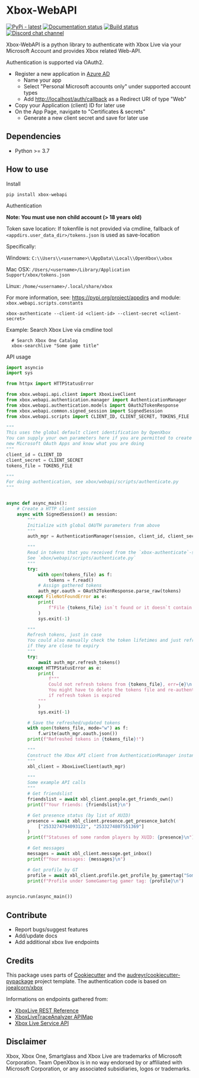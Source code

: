 # Xbox-WebAPI

[![PyPi - latest](https://img.shields.io/pypi/v/xbox-webapi.svg)](https://pypi.python.org/pypi/xbox-webapi/)
[![Documentation status](https://readthedocs.org/projects/xbox-webapi-python/badge/?version=latest)](http://xbox-webapi-python.readthedocs.io/en/latest/?badge=latest)
[![Build status](https://img.shields.io/github/workflow/status/OpenXbox/xbox-webapi-python/build?label=build)](https://github.com/OpenXbox/xbox-webapi-python/actions?query=workflow%3Abuild)
[![Discord chat channel](https://img.shields.io/badge/discord-OpenXbox-blue.svg)](https://openxbox.org/discord)

Xbox-WebAPI is a python library to authenticate with Xbox Live via your Microsoft Account and provides Xbox related Web-API.

Authentication is supported via OAuth2.

- Register a new application in [Azure AD](https://portal.azure.com/#blade/Microsoft_AAD_RegisteredApps/ApplicationsListBlade)
  - Name your app
  - Select "Personal Microsoft accounts only" under supported account types
  - Add <http://localhost/auth/callback> as a Redirect URI of type "Web"
- Copy your Application (client) ID for later use
- On the App Page, navigate to "Certificates & secrets"
  - Generate a new client secret and save for later use

## Dependencies

- Python >= 3.7

## How to use

Install

```text
pip install xbox-webapi
```

Authentication

**Note: You must use non child account (> 18 years old)**

Token save location: If tokenfile is not provided via cmdline, fallback of `<appdirs.user_data_dir>/tokens.json` is used as save-location

Specifically:

Windows: `C:\\Users\\<username>\\AppData\\Local\\OpenXbox\\xbox`

Mac OSX: `/Users/<username>/Library/Application Support/xbox/tokens.json`

Linux: `/home/<username>/.local/share/xbox`

For more information, see: <https://pypi.org/project/appdirs> and module: `xbox.webapi.scripts.constants`

```
xbox-authenticate --client-id <client-id> --client-secret <client-secret>
```

Example: Search Xbox Live via cmdline tool

```text
  # Search Xbox One Catalog
  xbox-searchlive "Some game title"
```

API usage

```py
import asyncio
import sys

from httpx import HTTPStatusError

from xbox.webapi.api.client import XboxLiveClient
from xbox.webapi.authentication.manager import AuthenticationManager
from xbox.webapi.authentication.models import OAuth2TokenResponse
from xbox.webapi.common.signed_session import SignedSession
from xbox.webapi.scripts import CLIENT_ID, CLIENT_SECRET, TOKENS_FILE

"""
This uses the global default client identification by OpenXbox
You can supply your own parameters here if you are permitted to create
new Microsoft OAuth Apps and know what you are doing
"""
client_id = CLIENT_ID
client_secret = CLIENT_SECRET
tokens_file = TOKENS_FILE

"""
For doing authentication, see xbox/webapi/scripts/authenticate.py
"""


async def async_main():
    # Create a HTTP client session
    async with SignedSession() as session:
        """
        Initialize with global OAUTH parameters from above
        """
        auth_mgr = AuthenticationManager(session, client_id, client_secret, "")

        """
        Read in tokens that you received from the `xbox-authenticate`-script previously
        See `xbox/webapi/scripts/authenticate.py`
        """
        try:
            with open(tokens_file) as f:
                tokens = f.read()
            # Assign gathered tokens
            auth_mgr.oauth = OAuth2TokenResponse.parse_raw(tokens)
        except FileNotFoundError as e:
            print(
                f"File {tokens_file} isn`t found or it doesn`t contain tokens! err={e}"
            )
            sys.exit(-1)

        """
        Refresh tokens, just in case
        You could also manually check the token lifetimes and just refresh them
        if they are close to expiry
        """
        try:
            await auth_mgr.refresh_tokens()
        except HTTPStatusError as e:
            print(
                f"""
                Could not refresh tokens from {tokens_file}, err={e}\n
                You might have to delete the tokens file and re-authenticate 
                if refresh token is expired
            """
            )
            sys.exit(-1)

        # Save the refreshed/updated tokens
        with open(tokens_file, mode="w") as f:
            f.write(auth_mgr.oauth.json())
        print(f"Refreshed tokens in {tokens_file}!")

        """
        Construct the Xbox API client from AuthenticationManager instance
        """
        xbl_client = XboxLiveClient(auth_mgr)

        """
        Some example API calls
        """
        # Get friendslist
        friendslist = await xbl_client.people.get_friends_own()
        print(f"Your friends: {friendslist}\n")

        # Get presence status (by list of XUID)
        presence = await xbl_client.presence.get_presence_batch(
            ["2533274794093122", "2533274807551369"]
        )
        print(f"Statuses of some random players by XUID: {presence}\n")

        # Get messages
        messages = await xbl_client.message.get_inbox()
        print(f"Your messages: {messages}\n")

        # Get profile by GT
        profile = await xbl_client.profile.get_profile_by_gamertag("SomeGamertag")
        print(f"Profile under SomeGamertag gamer tag: {profile}\n")


asyncio.run(async_main())
```

## Contribute

- Report bugs/suggest features
- Add/update docs
- Add additional xbox live endpoints

## Credits

This package uses parts of [Cookiecutter](https://github.com/audreyr/cookiecutter)
and the [audreyr/cookiecutter-pypackage](https://github.com/audreyr/cookiecutter-pypackage) project template.
The authentication code is based on [joealcorn/xbox](https://github.com/joealcorn/xbox)

Informations on endpoints gathered from:

- [XboxLive REST Reference](https://docs.microsoft.com/en-us/windows/uwp/xbox-live/xbox-live-rest/atoc-xboxlivews-reference)
- [XboxLiveTraceAnalyzer APIMap](https://github.com/Microsoft/xbox-live-trace-analyzer/blob/master/Source/XboxLiveTraceAnalyzer.APIMap.csv)
- [Xbox Live Service API](https://github.com/Microsoft/xbox-live-api)

## Disclaimer

Xbox, Xbox One, Smartglass and Xbox Live are trademarks of Microsoft Corporation. Team OpenXbox is in no way endorsed by or affiliated with Microsoft Corporation, or any associated subsidiaries, logos or trademarks.
